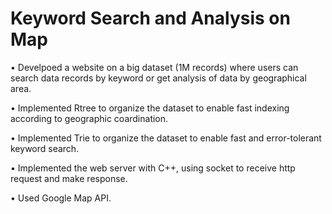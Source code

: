 # Keyword Search and Analysis on Map
•	Develpoed a website on a big dataset (1M records) where users can search data records by keyword or get analysis of data by geographical area.

•	Implemented Rtree to organize the dataset to enable fast indexing according to geographic coardination.

•	Implemented Trie to organize the dataset to enable fast and error-tolerant keyword search.

•	Implemented the web server with C++, using socket to receive http request and make response.

•	Used Google Map API.
